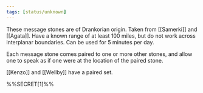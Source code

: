 ```yaml
---
tags: [status/unknown]
---
```


These message stones are of Drankorian origin. Taken from [[Samerki]] and [[Agata]]. Have a known range of at least 100 miles, but do not work across interplanar boundaries. Can be used for 5 minutes per day.

Each message stone comes paired to one or more other stones, and allow one to speak as if one were at the location of the paired stone. 

[[Kenzo]] and [[Wellby]] have a paired set. 

 %%SECRET[1]%%